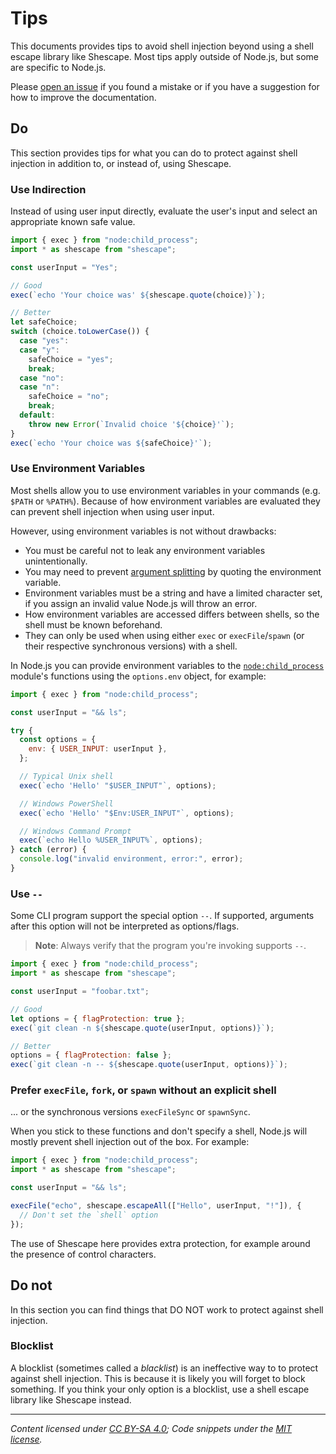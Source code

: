 # Tips

This documents provides tips to avoid shell injection beyond using a shell
escape library like Shescape. Most tips apply outside of Node.js, but some are
specific to Node.js.

Please [open an issue] if you found a mistake or if you have a suggestion for
how to improve the documentation.

## Do

This section provides tips for what you can do to protect against shell
injection in addition to, or instead of, using Shescape.

### Use Indirection

Instead of using user input directly, evaluate the user's input and select an
appropriate known safe value.

```javascript
import { exec } from "node:child_process";
import * as shescape from "shescape";

const userInput = "Yes";

// Good
exec(`echo 'Your choice was' ${shescape.quote(choice)}`);

// Better
let safeChoice;
switch (choice.toLowerCase()) {
  case "yes":
  case "y":
    safeChoice = "yes";
    break;
  case "no":
  case "n":
    safeChoice = "no";
    break;
  default:
    throw new Error(`Invalid choice '${choice}'`);
}
exec(`echo 'Your choice was ${safeChoice}'`);
```

### Use Environment Variables

Most shells allow you to use environment variables in your commands (e.g.
`$PATH` or `%PATH%`). Because of how environment variables are evaluated they
can prevent shell injection when using user input.

However, using environment variables is not without drawbacks:

- You must be careful not to leak any environment variables unintentionally.
- You may need to prevent [argument splitting] by quoting the environment
  variable.
- Environment variables must be a string and have a limited character set, if
  you assign an invalid value Node.js will throw an error.
- How environment variables are accessed differs between shells, so the shell
  must be known beforehand.
- They can only be used when using either `exec` or `execFile`/`spawn` (or their
  respective synchronous versions) with a shell.

In Node.js you can provide environment variables to the [`node:child_process`]
module's functions using the `options.env` object, for example:

```javascript
import { exec } from "node:child_process";

const userInput = "&& ls";

try {
  const options = {
    env: { USER_INPUT: userInput },
  };

  // Typical Unix shell
  exec(`echo 'Hello' "$USER_INPUT"`, options);

  // Windows PowerShell
  exec(`echo 'Hello' "$Env:USER_INPUT"`, options);

  // Windows Command Prompt
  exec(`echo Hello %USER_INPUT%`, options);
} catch (error) {
  console.log("invalid environment, error:", error);
}
```

### Use `--`

Some CLI program support the special option `--`. If supported, arguments after
this option will not be interpreted as options/flags.

> **Note**: Always verify that the program you're invoking supports `--`.

```javascript
import { exec } from "node:child_process";
import * as shescape from "shescape";

const userInput = "foobar.txt";

// Good
let options = { flagProtection: true };
exec(`git clean -n ${shescape.quote(userInput, options)}`);

// Better
options = { flagProtection: false };
exec(`git clean -n -- ${shescape.quote(userInput, options)}`);
```

### Prefer `execFile`, `fork`, or `spawn` without an explicit shell

... or the synchronous versions `execFileSync` or `spawnSync`.

When you stick to these functions and don't specify a shell, Node.js will mostly
prevent shell injection out of the box. For example:

```javascript
import { exec } from "node:child_process";
import * as shescape from "shescape";

const userInput = "&& ls";

execFile("echo", shescape.escapeAll(["Hello", userInput, "!"]), {
  // Don't set the `shell` option
});
```

The use of Shescape here provides extra protection, for example around the
presence of control characters.

## Do not

In this section you can find things that DO NOT work to protect against shell
injection.

### Blocklist

A blocklist (sometimes called a _blacklist_) is an ineffective way to to protect
against shell injection. This is because it is likely you will forget to block
something. If you think your only option is a blocklist, use a shell escape
library like Shescape instead.

---

_Content licensed under [CC BY-SA 4.0]; Code snippets under the [MIT license]._

[argument splitting]: https://www.shellcheck.net/wiki/SC2046
[cc by-sa 4.0]: https://creativecommons.org/licenses/by-sa/4.0/
[mit license]: https://opensource.org/license/mit/
[`node:child_process`]: https://nodejs.org/api/child_process.html
[open an issue]: https://github.com/ericcornelissen/shescape/issues/new?labels=documentation&template=documentation.md
